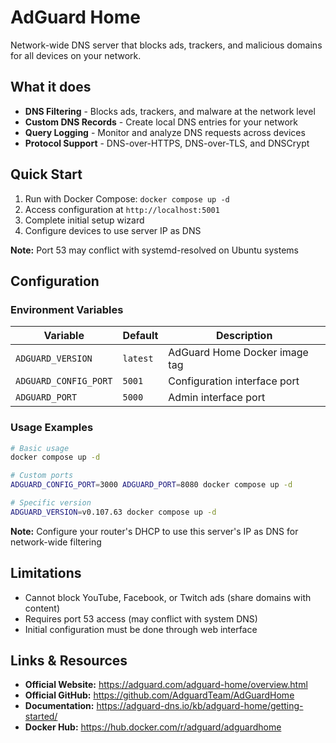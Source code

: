 # AdGuard Home

Network-wide DNS server that blocks ads, trackers, and malicious domains for all devices on your network.

## What it does

- **DNS Filtering** - Blocks ads, trackers, and malware at the network level
- **Custom DNS Records** - Create local DNS entries for your network
- **Query Logging** - Monitor and analyze DNS requests across devices
- **Protocol Support** - DNS-over-HTTPS, DNS-over-TLS, and DNSCrypt

## Quick Start

1. Run with Docker Compose: `docker compose up -d`
2. Access configuration at `http://localhost:5001`
3. Complete initial setup wizard
4. Configure devices to use server IP as DNS

**Note:** Port 53 may conflict with systemd-resolved on Ubuntu systems

## Configuration

### Environment Variables

| Variable | Default | Description |
|----|---|----|
| `ADGUARD_VERSION` | `latest` | AdGuard Home Docker image tag |
| `ADGUARD_CONFIG_PORT` | `5001` | Configuration interface port |
| `ADGUARD_PORT` | `5000` | Admin interface port |

### Usage Examples

```bash
# Basic usage
docker compose up -d

# Custom ports
ADGUARD_CONFIG_PORT=3000 ADGUARD_PORT=8080 docker compose up -d

# Specific version
ADGUARD_VERSION=v0.107.63 docker compose up -d
```

**Note:** Configure your router's DHCP to use this server's IP as DNS for network-wide filtering

## Limitations

- Cannot block YouTube, Facebook, or Twitch ads (share domains with content)
- Requires port 53 access (may conflict with system DNS)
- Initial configuration must be done through web interface

## Links & Resources

- **Official Website:** <https://adguard.com/adguard-home/overview.html>
- **Official GitHub:** <https://github.com/AdguardTeam/AdGuardHome>
- **Documentation:** <https://adguard-dns.io/kb/adguard-home/getting-started/>
- **Docker Hub:** <https://hub.docker.com/r/adguard/adguardhome>
